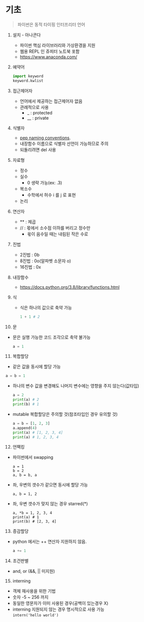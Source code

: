 # 기초

> 파이썬은 동적 타이핑 인터프리터 언어



1. 설치 - 아나콘다
   - 파이썬 핵심 라이브러리와 가상환경을 지원
   - 웹용 REPL 인 쥬피터 노트북 포함
   - https://www.anaconda.com/



2. 예약어

   ```python
   import keyword
   keyword.kwlist
   ```



3. 접근제어자
   - 언어에서 제공하는 접근제어자 없음
   - 관례적으로 사용
     - _ : protected
     - __ : private



4. 식별자
   - [pep naming conventions](https://www.python.org/dev/peps/pep-0008/#prescriptive-naming-conventions).
   - 내장함수 이름으로 식별자 선언이 가능하므로 주의
   - 되돌리려면 del 사용



5. 자료형
   - 정수
   - 실수
     - 0 생략 가능(ex: .3)
   - 복소수
     - 수학에서 허수 i 를 j 로 표현
   - 논리



6. 연산자
   - ** : 제곱
   - // : 몫에서 소수점 이하를 버리고 정수만
     - 옧이 음수일 때는 내림된 작은 수로



7. 진법
   - 2진법 : 0b
   - 8진법 : 0o(알파벳 소문자 o)
   - 16진법 : 0x



8. 내장함수
   - https://docs.python.org/3.8/library/functions.html
   
   
   
9. 식
   - 식은 하나의 값으로 축약 가능
      ```python
      1 + 1 # 2
      ```


10. 문
   - 문은 실행 가능한 코드 조각으로 축약 불가능
      ```python
      a = 1
      ```
      
      
11. 복합할당
   - 같은 값을 동시에 할당 가능
   ```python
   a = b = 1
   ```
   * 하나의 변수 값을 변경해도 나머지 변수에는 영향을 주지 않는다(값타입)
      ```python
      a = 2
      print(a) # 2
      print(b) # 1
      ```
   * mutable 복합할당은 주의할 것(참조타입인 경우 유의할 것)
      ```python
      a = b = [1, 2, 3]
      a.append(4)
      print(a) # [1, 2, 3, 4]
      print(a) # 1, 2, 3, 4
      ```
      


12. 언팩킹
   - 파이썬에서 swapping
      ```
      a = 1
      b = 2
      a, b = b, a
      ```

   - 좌, 우변의 갯수가 같으면 동시에 할당 가능
      ```
      a, b = 1, 2
      ```

   - 좌, 우변 갯수가 맞지 않는 경우 starred(*)
       ```
       a, *b = 1, 2, 3, 4
       print(a) # 1
       print(b) # [2, 3, 4]
       ```

13. 증감할당
- python 에서는 ++ 연산자 지원하지 않음.
   ```python
   a += 1
   ```

14. 조건판별
- and, or (&&, || 미지원)

15. interning
- 객체 재사용을 위한 기법
- 숫자 -5 ~ 256 까지 
- 동일한 영문자가 이미 사용된 경우(공백이 있는경우 X)
- interning 지원되지 않는 경우 명시적으로 사용 가능  
    ``` intern('hello world') ```